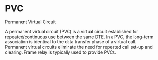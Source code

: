 # PVC


Permanent Virtual Circuit

A permanent virtual circuit (PVC) is a virtual circuit established for
repeated/continuous use between the same DTE. In a PVC, the long-term
association is identical to the data transfer phase of a virtual call.
Permanent virtual circuits eliminate the need for repeated call set-up
and clearing. Frame relay is typically used to provide PVCs.

